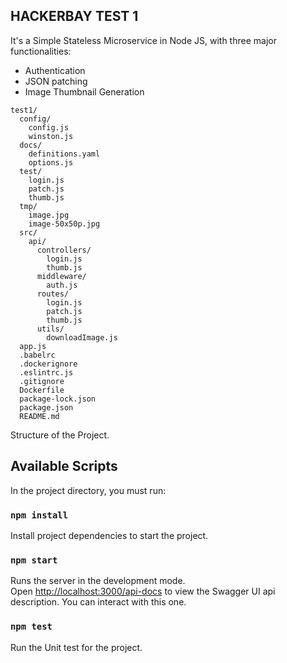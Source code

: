 ## HACKERBAY TEST 1

It's a Simple Stateless Microservice in Node JS, with three major functionalities:

* Authentication
* JSON patching
* Image Thumbnail Generation

```
test1/
  config/
    config.js
    winston.js
  docs/
    definitions.yaml
    options.js
  test/
    login.js
    patch.js
    thumb.js
  tmp/
    image.jpg
    image-50x50p.jpg
  src/
    api/
      controllers/
        login.js
        thumb.js
      middleware/
        auth.js
      routes/
        login.js
        patch.js
        thumb.js
      utils/
        downloadImage.js
  app.js
  .babelrc
  .dockerignore
  .eslintrc.js
  .gitignore
  Dockerfile
  package-lock.json
  package.json
  README.md
```
Structure of the Project.


## Available Scripts

In the project directory, you must run:

### `npm install`

Install project dependencies to start the project.

### `npm start`

Runs the server in the development mode.<br>
Open [http://localhost:3000/api-docs](http://localhost:3000/api-docs) to view the Swagger UI api description. You can interact with this one.

### `npm test`

Run the Unit test for the project.